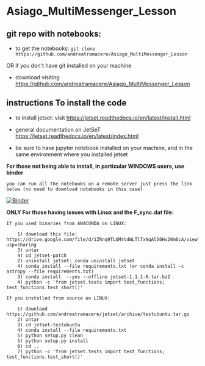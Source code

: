 # Asiago_MultiMessenger_Lesson

## git repo with notebooks: 

- to get the notebooks:
  `git clone https://github.com/andreatramacere/Asiago_MultiMessenger_Lesson`

OR if you don't have git installed on your machine

- download visiting https://github.com/andreatramacere/Asiago_MultiMessenger_Lesson

## instructions To install the code

- to install jetset: visit https://jetset.readthedocs.io/en/latest/install.html


- general documentation on JetSeT https://jetset.readthedocs.io/en/latest/index.html

- be sure to have jupyter notebook installed on your machine, and in the same environment where you installed jetset

**For those not being able to install, in particular WINDOWS users, use binder**

    you can run all the notebooks on a remote server just press the link below (no need to download notebooks in this case)

[![Binder](https://mybinder.org/badge_logo.svg)](https://mybinder.org/v2/gh/andreatramacere/Asiago_MultiMessenger_Lesson/master)


**ONLY For those having issues with Linux and the F_sync.dat file:**

	If you used binaries from ANACONDA on LINUX:  

		1) download this file: https://drive.google.com/file/d/1ZRnq9TLUM4tdWLTl7xNqAl56Hv20m6cA/view?usp=sharing
		3) untar
		4) cd jetset-patch
		2) uninstall jetset: conda uninstall jetset
		4) conda install --file requirements.txt (or conda install -c astropy --file requirements.txt)
		3) conda install  --yes --offline jetset-1.1.1-0.tar.bz2
		4) python -c 'from jetset.tests import test_functions; test_functions.test_short()'

	If you installed from source on LINUX:
	
		1) download https://github.com/andreatramacere/jetset/archive/testubuntu.tar.gz
		2) untar
		3) cd jetset-testubuntu
		4) conda install --file requirements.txt
		5) python setup.py clean
		5) python setup.py install
		6) cd ..
		7) python -c 'from jetset.tests import test_functions; test_functions.test_short()'
	

